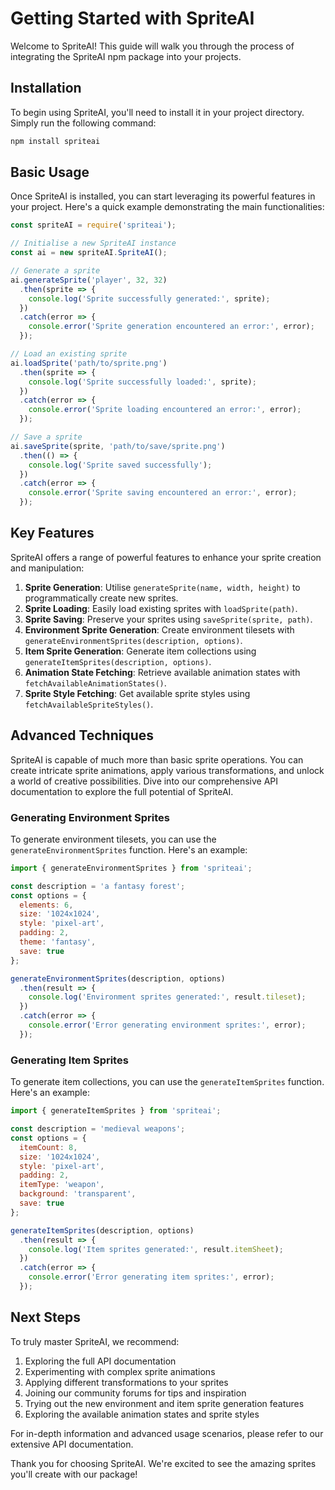 # Getting Started with SpriteAI

Welcome to SpriteAI! This guide will walk you through the process of integrating the SpriteAI npm package into your projects.

## Installation

To begin using SpriteAI, you'll need to install it in your project directory. Simply run the following command:

```bash
npm install spriteai
```

## Basic Usage

Once SpriteAI is installed, you can start leveraging its powerful features in your project. Here's a quick example demonstrating the main functionalities:

```javascript
const spriteAI = require('spriteai');

// Initialise a new SpriteAI instance
const ai = new spriteAI.SpriteAI();

// Generate a sprite
ai.generateSprite('player', 32, 32)
  .then(sprite => {
    console.log('Sprite successfully generated:', sprite);
  })
  .catch(error => {
    console.error('Sprite generation encountered an error:', error);
  });

// Load an existing sprite
ai.loadSprite('path/to/sprite.png')
  .then(sprite => {
    console.log('Sprite successfully loaded:', sprite);
  })
  .catch(error => {
    console.error('Sprite loading encountered an error:', error);
  });

// Save a sprite
ai.saveSprite(sprite, 'path/to/save/sprite.png')
  .then(() => {
    console.log('Sprite saved successfully');
  })
  .catch(error => {
    console.error('Sprite saving encountered an error:', error);
  });
```

## Key Features

SpriteAI offers a range of powerful features to enhance your sprite creation and manipulation:

1. **Sprite Generation**: Utilise `generateSprite(name, width, height)` to programmatically create new sprites.
2. **Sprite Loading**: Easily load existing sprites with `loadSprite(path)`.
3. **Sprite Saving**: Preserve your sprites using `saveSprite(sprite, path)`.
4. **Environment Sprite Generation**: Create environment tilesets with `generateEnvironmentSprites(description, options)`.
5. **Item Sprite Generation**: Generate item collections using `generateItemSprites(description, options)`.
6. **Animation State Fetching**: Retrieve available animation states with `fetchAvailableAnimationStates()`.
7. **Sprite Style Fetching**: Get available sprite styles using `fetchAvailableSpriteStyles()`.

## Advanced Techniques

SpriteAI is capable of much more than basic sprite operations. You can create intricate sprite animations, apply various transformations, and unlock a world of creative possibilities. Dive into our comprehensive API documentation to explore the full potential of SpriteAI.

### Generating Environment Sprites

To generate environment tilesets, you can use the `generateEnvironmentSprites` function. Here's an example:

```javascript
import { generateEnvironmentSprites } from 'spriteai';

const description = 'a fantasy forest';
const options = {
  elements: 6,
  size: '1024x1024',
  style: 'pixel-art',
  padding: 2,
  theme: 'fantasy',
  save: true
};

generateEnvironmentSprites(description, options)
  .then(result => {
    console.log('Environment sprites generated:', result.tileset);
  })
  .catch(error => {
    console.error('Error generating environment sprites:', error);
  });
```

### Generating Item Sprites

To generate item collections, you can use the `generateItemSprites` function. Here's an example:

```javascript
import { generateItemSprites } from 'spriteai';

const description = 'medieval weapons';
const options = {
  itemCount: 8,
  size: '1024x1024',
  style: 'pixel-art',
  padding: 2,
  itemType: 'weapon',
  background: 'transparent',
  save: true
};

generateItemSprites(description, options)
  .then(result => {
    console.log('Item sprites generated:', result.itemSheet);
  })
  .catch(error => {
    console.error('Error generating item sprites:', error);
  });
```

## Next Steps

To truly master SpriteAI, we recommend:

1. Exploring the full API documentation
2. Experimenting with complex sprite animations
3. Applying different transformations to your sprites
4. Joining our community forums for tips and inspiration
5. Trying out the new environment and item sprite generation features
6. Exploring the available animation states and sprite styles

For in-depth information and advanced usage scenarios, please refer to our extensive API documentation.

Thank you for choosing SpriteAI. We're excited to see the amazing sprites you'll create with our package!
